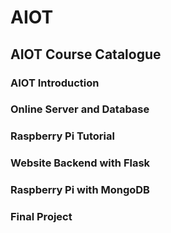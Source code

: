 # AIOT 
## AIOT Course Catalogue
### AIOT Introduction

### Online Server and Database

### Raspberry Pi Tutorial

### Website Backend with Flask

### Raspberry Pi with MongoDB

### Final Project
